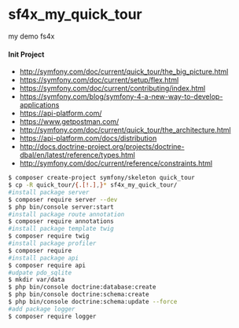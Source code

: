 # sf4x_my_quick_tour
my demo fs4x
#### Init Project
- http://symfony.com/doc/current/quick_tour/the_big_picture.html
- https://symfony.com/doc/current/setup/flex.html
- https://symfony.com/doc/current/contributing/index.html
- https://symfony.com/blog/symfony-4-a-new-way-to-develop-applications
- https://api-platform.com/
- https://www.getpostman.com/
- http://symfony.com/doc/current/quick_tour/the_architecture.html
- https://api-platform.com/docs/distribution
- http://docs.doctrine-project.org/projects/doctrine-dbal/en/latest/reference/types.html
- http://symfony.com/doc/current/reference/constraints.html
```bash
$ composer create-project symfony/skeleton quick_tour
$ cp -R quick_tour/{.[!.],}* sf4x_my_quick_tour/
#install package server
$ composer require server --dev
$ php bin/console server:start
#install package route annotation
$ composer require annotations
#install package template twig
$ composer require twig
#install package profiler
$ composer require 
#install package api
$ composer require api
#udpate pdo_sqlite
$ mkdir var/data
$ php bin/console doctrine:database:create
$ php bin/console doctrine:schema:create
$ php bin/console doctrine:schema:update --force
#add package logger
$ composer require logger
```